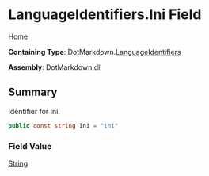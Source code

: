 # LanguageIdentifiers\.Ini Field

[Home](../../../README.md)

**Containing Type**: DotMarkdown\.[LanguageIdentifiers](../README.md)

**Assembly**: DotMarkdown\.dll

## Summary

Identifier for Ini\.

```csharp
public const string Ini = "ini"
```

### Field Value

[String](https://docs.microsoft.com/en-us/dotnet/api/system.string)

